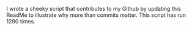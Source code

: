 I wrote a cheeky script that contributes to my Github by updating this ReadMe to illustrate why more than commits matter. This script has run 1290 times.